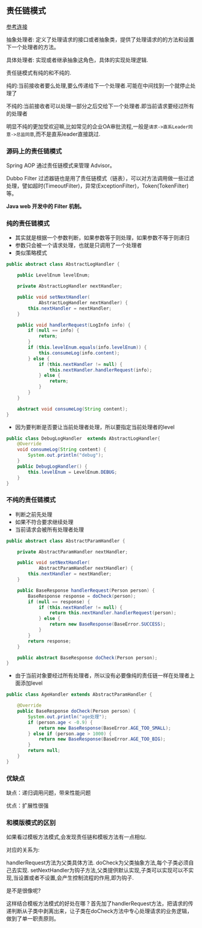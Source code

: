 ## 责任链模式



[参考连接](https://blog.csdn.net/qq_24629159/article/details/88672992)

抽象处理者: 定义了处理请求的接口或者抽象类，提供了处理请求的的方法和设置下一个处理者的方法。

具体处理者: 实现或者继承抽象这角色，具体的实现处理逻辑.

责任链模式有纯的和不纯的.

纯的:当前接收者要么处理,要么传递给下一个处理者.可能在中间找到一个就停止处理了

不纯的:当前接收者可以处理一部分之后交给下一个处理者.即当前请求要经过所有的处理者

明显不纯的更加受欢迎嘛,比如常见的企业OA审批流程,一般是`请求->直系Leader同意->总监同意`,而不是直系leader直接跳过.

### 源码上的责任链模式

Spring AOP 通过责任链模式来管理 Advisor。

Dubbo Filter 过滤器链也是用了责任链模式（链表），可以对方法调用做一些过滤处理，譬如超时(TimeoutFilter)，异常(ExceptionFilter)，Token(TokenFilter)等。

**Java web 开发中的 Filter 机制。** 

### 纯的责任链模式

- 其实就是根据一个参数判断，如果参数等于则处理，如果参数不等于则递归
- 参数只会被一个请求处理，也就是只调用了一个处理者
- 类似策略模式

```java
public abstract class AbstractLogHandler {

    public LevelEnum levelEnum;

    private AbstractLogHandler nextHandler;

    public void setNextHandler(
            AbstractLogHandler nextHandler) {
        this.nextHandler = nextHandler;
    }

    public void handlerRequest(LogInfo info) {
        if (null == info) {
            return;
        }
        if (this.levelEnum.equals(info.levelEnum)) {
            this.consumeLog(info.content);
        } else {
            if (this.nextHandler != null) {
                this.nextHandler.handlerRequest(info);
            } else {
                return;
            }
        }
    }

    abstract void consumeLog(String content);
}
```

- 因为要判断是否要让当前处理者处理，所以要指定当前处理者的level

```java
public class DebugLogHandler  extends AbstractLogHandler{
    @Override
    void consumeLog(String content) {
        System.out.println("debug");
    }
    public DebugLogHandler() {
        this.levelEnum = LevelEnum.DEBUG;
    }
}
```



### 不纯的责任链模式

- 判断之前先处理
- 如果不符合要求继续处理
- 当前请求会被所有处理者处理

```java
public abstract class AbstractParamHandler {

    private AbstractParamHandler nextHandler;

    public void setNextHandler(
            AbstractParamHandler nextHandler) {
        this.nextHandler = nextHandler;
    }

    public BaseResponse handlerRequest(Person person) {
        BaseResponse response = doCheck(person);
        if (null == response) {
            if (this.nextHandler != null) {
                return this.nextHandler.handlerRequest(person);
            } else {
                return new BaseResponse(BaseError.SUCCESS);
            }
        }
        return response;
    }

    public abstract BaseResponse doCheck(Person person);
}
```

- 由于当前对象要经过所有处理者，所以没有必要像纯的责任链一样在处理者上面添加level

```java
public class AgeHandler extends AbstractParamHandler {

    @Override
    public BaseResponse doCheck(Person person) {
        System.out.println("age处理");
        if (person.age < -0.9) {
            return new BaseResponse(BaseError.AGE_TOO_SMALL);
        } else if (person.age > 1000) {
            return new BaseResponse(BaseError.AGE_TOO_BIG);
        }
        return null;
    }
}
```



### 优缺点

缺点：递归调用问题，带来性能问题

优点：扩展性很强

### 和模版模式的区别

如果看过模板方法模式,会发现责任链和模板方法有一点相似.

对应的关系为:

handlerRequest方法为父类具体方法.
doCheck为父类抽象方法,每个子类必须自己去实现.
setNextHandler为钩子方法,父类提供默认实现,子类可以实现可以不实现,当设置或者不设置,会产生控制流程的作用,即为钩子.

是不是很像呢?

这样结合模板方法模式的好处在哪？首先加了handlerRequest方法，把请求的传递判断从子类中剥离出来，让子类在doCheck方法中专心处理请求的业务逻辑，做到了单一职责原则。

